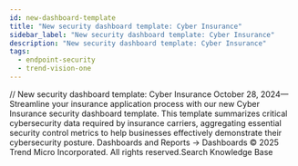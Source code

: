 ```yaml
---
id: new-dashboard-template
title: "New security dashboard template: Cyber Insurance"
sidebar_label: "New security dashboard template: Cyber Insurance"
description: "New security dashboard template: Cyber Insurance"
tags:
  - endpoint-security
  - trend-vision-one
---
```


/*<![CDATA[*/ $('#title').html($('meta[name=map-description]').attr('content')); /*]]>*/ New security dashboard template: Cyber Insurance October 28, 2024—Streamline your insurance application process with our new Cyber Insurance security dashboard template. This template summarizes critical cybersecurity data required by insurance carriers, aggregating essential security control metrics to help businesses effectively demonstrate their cybersecurity posture. Dashboards and Reports → Dashboards © 2025 Trend Micro Incorporated. All rights reserved.Search Knowledge Base